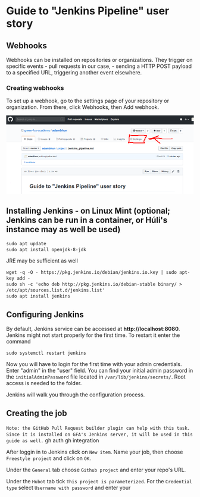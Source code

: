 # Guide to "Jenkins Pipeline" user story

## Webhooks

Webhooks can be installed on repositories or organizations. They trigger on specific events - pull requests in our case, - sending a HTTP POST payload to a specified URL, triggering another event elsewhere.

### Creating webhooks

To set up a webhook, go to the settings page of your repository or organization. From there, click Webhooks, then Add webhook.

<img src="assets/settings.png">

## Installing Jenkins - on Linux Mint (optional; Jenkins can be run in a container, or Húli's instance may as well be used)
```
sudo apt update
sudo apt install openjdk-8-jdk
```
JRE may be sufficient as well
```
wget -q -O - https://pkg.jenkins.io/debian/jenkins.io.key | sudo apt-key add -
sudo sh -c 'echo deb http://pkg.jenkins.io/debian-stable binary/ > /etc/apt/sources.list.d/jenkins.list'
sudo apt install jenkins
```
## Configuring Jenkins
By default, Jenkins service can be accessed at **http://localhost:8080**.
Jenkins might not start properly for the first time. To restart it enter the command
```
sudo systemctl restart jenkins
```
Now you will have to login for the first time with your admin credentials. Enter "admin" in the "user" field. You can find your initial admin password in the `initialAdminPassword` file located in `/var/lib/jenkins/secrets/`. Root access is needed to the folder.

Jenkins will walk you through the configuration process.

## Creating the job

`Note: the GitHub Pull Request builder plugin can help with this task. Since it is installed on GFA's Jenkins server, it will be used in this guide as well.`
gh auth
gh integration



After loggin in to Jenkins click on `New item`. Name your job, then choose `Freestyle project` and click on `OK`.

Under the `General` tab choose `Github project` and enter your repo's URL.

Under the `Hubot` tab tick `This project is parameterized`. For the `Credential type` select `Username with password` and enter your 